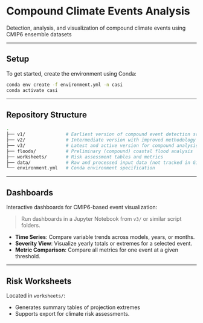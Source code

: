 # Compound Climate Events Analysis

Detection, analysis, and visualization of compound climate events using CMIP6 ensemble datasets

---

## Setup

To get started, create the environment using Conda:

```bash
conda env create -f environment.yml -n casi
conda activate casi
```
---

## Repository Structure

```bash
.
├── v1/               # Earliest version of compound event detection scripts
├── v2/               # Intermediate version with improved methodology
├── v3/               # Latest and active version for compound analysis
├── floods/           # Preliminary (compound) coastal flood analysis
├── worksheets/       # Risk assessment tables and metrics
├── data/             # Raw and processed input data (not tracked in Git)
└── environment.yml   # Conda environment specification
```

---

## Dashboards

Interactive dashboards for CMIP6-based event visualization:

> Run dashboards in a Jupyter Notebook from `v3/` or similar script folders.

* **Time Series**: Compare variable trends across models, years, or months.
* **Severity View**: Visualize yearly totals or extremes for a selected event.
* **Metric Comparison**: Compare all metrics for one event at a given threshold.

---

## Risk Worksheets

Located in `worksheets/`:

* Generates summary tables of projection extremes
* Supports export for climate risk assessments.